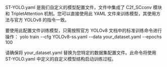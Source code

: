 ST-YOLO.yaml 是我们自定义的模型配置文件，文件中集成了 C2f_SCconv 模块和 TripletAttention 机制。您可以直接使用此 YAML 文件来训练模型，其使用方法与官方 YOLOv8 的指令一致。

要使用此配置文件训练模型，只需按照官方 YOLOv8 文档中的标准训练命令进行操作：
yolo train --cfg YOLOv8-ss.yaml --data your_dataset.yaml --epochs 100

请确保将 your_dataset.yaml 替换为您特定的数据集配置文件。此命令将使用 ST-YOLO.yaml 中定义的自定义模型结构启动训练过程。